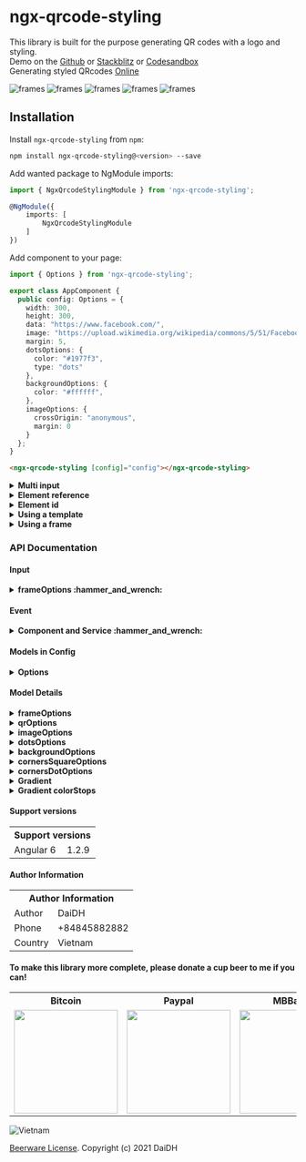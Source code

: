 # ngx-qrcode-styling

This library is built for the purpose generating QR codes with a logo and styling. \
Demo on the [Github](https://id1945.github.io/ngx-qrcode-styling) or [Stackblitz](https://stackblitz.com/edit/angular-ngx-qrcode-styling) or [Codesandbox](https://codesandbox.io/s/ngx-qrcode-styling-vlvvi) \
Generating styled QRcodes [Online](https://qr-code-styling.com/)

![frames](https://raw.githubusercontent.com/id1945/ngx-qrcode-styling/master/ngx-qrcode-styling-frames-01.png)
![frames](https://raw.githubusercontent.com/id1945/ngx-qrcode-styling/master/ngx-qrcode-styling-frames-02.png)
![frames](https://raw.githubusercontent.com/id1945/ngx-qrcode-styling/master/ngx-qrcode-styling-frames-03.png)
![frames](https://raw.githubusercontent.com/id1945/ngx-qrcode-styling/master/ngx-qrcode-styling-frames-04.png)
![frames](https://raw.githubusercontent.com/id1945/ngx-qrcode-styling/master/ngx-qrcode-styling-frames-05.png)

## Installation
Install `ngx-qrcode-styling` from `npm`:
```bash
npm install ngx-qrcode-styling@<version> --save
```

Add wanted package to NgModule imports:
```typescript
import { NgxQrcodeStylingModule } from 'ngx-qrcode-styling';

@NgModule({
    imports: [
        NgxQrcodeStylingModule
    ]
})
```

Add component to your page:
```typescript
import { Options } from 'ngx-qrcode-styling';

export class AppComponent {
  public config: Options = {
    width: 300,
    height: 300,
    data: "https://www.facebook.com/",
    image: "https://upload.wikimedia.org/wikipedia/commons/5/51/Facebook_f_logo_%282019%29.svg",
    margin: 5,
    dotsOptions: {
      color: "#1977f3",
      type: "dots"
    },
    backgroundOptions: {
      color: "#ffffff",
    },
    imageOptions: {
      crossOrigin: "anonymous",
      margin: 0
    }
  };
}
```

```html
<ngx-qrcode-styling [config]="config"></ngx-qrcode-styling>
```
<details><summary><b>Multi input</b></summary>

```html
<ngx-qrcode-styling
  #qrcode
  [config]="config" 
  [type]="'canvas'"
  [shape]="'square'"
  [width]="200"
  [height]="200"
  [margin]="5"
  [data]="'Angular QRCode'"
  [image]="'https://upload.wikimedia.org/wikipedia/commons/5/51/Facebook_f_logo_%282019%29.svg'">
</ngx-qrcode-styling>
```
```typescript
import { NgxQrcodeStylingComponent, Options } from 'ngx-qrcode-styling';

export class AppComponent {
    @ViewChild('qrcode', { static: false }) public qrcode!: NgxQrcodeStylingComponent;

    onUpdate(): void {
        this.qrcode.update(this.qrcode.config, {
          // height: 300,
          // width: 300,
          frameOptions: {
            height: 600,
            width: 600,
          },
          ...
        }).subscribe((res) => {
          // TO DO something!
        });
    }
    
    onDownload(): void {
        this.qrcode.download("file-name.png").subscribe((res) => {
          // TO DO something!
        });
    }
}
```

</details>

<details><summary><b>Element reference</b></summary>

```html
<div #canvas></div>
```
```typescript
import { NgxQrcodeStylingService, Options } from 'ngx-qrcode-styling';

export class AppComponent implements AfterViewInit {
    @ViewChild("canvas", { static: false }) canvas: ElementRef;
    public config: Options = {...};
    
    constructor(private qrcode: NgxQrcodeStylingService) {}

    ngAfterViewInit(): void {
        // Create QRCode by Service and ElementRef 
        this.qrcode.create(this.config, this.canvas.nativeElement).subscribe((res) => {
          // TO DO something!
        });
    }
}
```

</details>

<details><summary><b>Element id</b></summary>

```html
<div id="canvas"></div>
```
```typescript
import { NgxQrcodeStylingService, Options } from 'ngx-qrcode-styling';

export class AppComponent implements AfterViewInit {
    public config: Options = {...};
    
    constructor(private qrcode: NgxQrcodeStylingService) {}
   
    ngAfterViewInit(): void {
        // Create QRCode by Service and HTMLElement 
        this.qrcode.create(this.config, document.getElementById('canvas')).subscribe((res) => {
          // TO DO something!
        });
    }
}
```

</details>


<details><summary><b>Using a template</b></summary>

```typescript
import { Options } from 'ngx-qrcode-styling';

export class AppComponent {
    public config: Options = {
        template: 'bitcoin',
        ...
    }
}
```
Or
```html
<ngx-qrcode-styling [template]="'bitcoin'" [data]="'ngx-qrcode-styling'"></ngx-qrcode-styling>
```
  
</details>

<details><summary><b>Using a frame</b></summary>
  
```typescript
import { Options } from 'ngx-qrcode-styling';

export class AppComponent {
    public config: Options = {
        frameOptions: {
              style: 'F_036',
              width: 300,
              height: 300,
              x: 50,
              y: 50
        }
        ...
    }
}
```
Or
```html
<ngx-qrcode-styling
  [template]="'bitcoin'"
  [data]="'ngx-qrcode-styling'"
  [width]="280"
  [height]="280"
  [image]="'https://upload.wikimedia.org/wikipedia/commons/thumb/9/9a/BTC_Logo.svg/60px-BTC_Logo.svg.png'"
  [frameOptions]="{style: 'F_036', height: 300, width: 300, x: 60, y: 60}">
</ngx-qrcode-styling>
```
</details>

### API Documentation

#### Input

<details><summary><b>frameOptions :hammer_and_wrench:</b></summary>

Property                    |Type                                           |Default Value|Description
----------------------------|-----------------------------------------------|-------------|-----------------------------------------------------
(type)                      |`canvas`, `svg`                                |`canvas`     |The type of the element that will be rendered
(shape)                     |`square`, `circle`                             |`square`     |The type of the element that will be rendered
(width)                     |number                                         |`300`        |Size of canvas
(height)                    |number                                         |`300`        |Size of canvas
(margin)                    |number                                         |`0`          |Margin around canvas
(data)                      |string                                         |             |The date will be encoded to the QR code
(image)                     |string                                         |             |The image will be copied to the center of the QR code
(scale)                     |number                                         |`0`          |Scale qrcode
(rotate)                    |number                                         |`0`          |Rotate qrcode
(zIndex)                    |`1`, `2`                                       |`2`          |QR position is before or after
(template)                  |`default`, `ocean`, `sunflower`, `luxury`, `bitcoin`, `starbucks`, `angular`, `facebook`, `beans`, `green`, `sky`, `mosaic`, `coffee`, `vintage`, `stamp`, `chess`, `jungle` , `arabic` , `tea` , `grape` | `default`                 | The design of the element that will be rendered
(frameOptions)              |object                                         |             |Options will be passed to `qrcode-generator` lib
(qrOptions)                 |object                                         |             |Options will be passed to `qrcode-generator` lib
(imageOptions)              |object                                         |             |Specific image options, details see below
(dotsOptions)               |object                                         |             |Dots styling options
(cornersSquareOptions)      |object                                         |             |Square in the corners styling options
(backgroundOptions)         |object                                         |             |QR background styling options

</details>

#### Event

<details><summary><b>Component and Service :hammer_and_wrench:</b></summary>

| Field             | Description               | Type                    | Default   |
| ---               | ---                       | ---                     | ---       |
| (create)          | status                    | AsyncSubject            | -         | 
| (update)          | status                    | AsyncSubject            | -         | 
| (download)        | status                    | AsyncSubject            | -         | 

</details>

#### Models in Config 

<details><summary><b>Options</b></summary>

```typescript
export declare type Options = {
    type?: DrawType;
    shape?: ShapeType;
    width?: number;
    height?: number;
    margin?: number;
    data?: string;
    image?: string;
    scale?: number;
    rotate?: number;
    template?: string;
    zIndex?: 1 | 2;
    frameOptions?: {
        style?: string;
        height?: number;
        width?: number;
        x?: number;
        y?: number;
        texts?: UnknownObject[]; // SVG Attribute reference
        contents?: UnknownObject[]; // SVG Attribute reference
        containers?: UnknownObject[]; // SVG Attribute reference
    };
    qrOptions?: {
        typeNumber?: TypeNumber;
        mode?: Mode;
        errorCorrectionLevel?: ErrorCorrectionLevel;
    };
    imageOptions?: {
        hideBackgroundDots?: boolean;
        imageSize?: number;
        crossOrigin?: string;
        margin?: number;
    };
    dotsOptions?: {
        type?: DotType;
        color?: string;
        gradient?: Gradient;
    };
    cornersSquareOptions?: {
        type?: CornerSquareType;
        color?: string;
        gradient?: Gradient;
    };
    cornersDotOptions?: {
        type?: CornerDotType;
        color?: string;
        gradient?: Gradient;
    };
    backgroundOptions?: {
        round?: number;
        color?: string;
        gradient?: Gradient;
    };
};
```

</details>

#### Model Details

<details><summary><b>frameOptions</b></summary>

Property            |Type                                              |Default Value
--------------------|--------------------------------------------------|-------------
style               |`F_020`, ... `F_080`, `FE_001`, ... `FE_XXX`      |`F_020`
width               |number(`0 - max`)                                 |`300`
height              |number(`0 - max`)                                 |`300`
x                   |number(`0 - max`)                                 |`50`
y                   |number(`0 - max`)                                 |`50`
texts               |UnknownObject[]                                   | -
contents            |UnknownObject[]                                   | -
containers          |UnknownObject[]                                   | -

</details>

<details><summary><b>qrOptions</b></summary>

Property            |Type                                              |Default Value
--------------------|--------------------------------------------------|-------------
typeNumber          |`0`,`40`                                          |`0`
mode                |`Numeric`, `Alphanumeric`, `Byte`, `Kanji`        |
errorCorrectionLevel|`L`, `M`, `Q`, `H`                                |`Q`

</details>

<details><summary><b>imageOptions</b></summary>

Property          |Type                                   |Default Value|Description
------------------|---------------------------------------|-------------|------------------------------------------------------------------------------
hideBackgroundDots|boolean                                |`true`       |Hide all dots covered by the image
imageSize         |number                                 |`0.4`        |Coefficient of the image size. Not recommended to use ove 0.5. Lower is better
margin            |number                                 |`0`          |Margin of the image in px
crossOrigin       |`anonymous`, `use-credentials`         |             |Set "anonymous" if you want to download QR code from other origins.

</details>

<details><summary><b>dotsOptions</b></summary>

Property|Type                                                                          |Default Value|Description
--------|------------------------------------------------------------------------------|-------------|-------------------
color   |string                                                                        |`#000`       |Color of QR dots
gradient|object                                                                        |             |Gradient of QR dots
type    |`rounded`,`dots`, `classy`, `classy-rounded`, `square`, `extra-rounded`       |`square`     |Style of QR dots

</details>

<details><summary><b>backgroundOptions</b></summary>

Property|Type  |Default Value
--------|------|-------------
color   |string|`#fff`
gradient|object|

</details>

<details><summary><b>cornersSquareOptions</b></summary>

Property|Type                                     |Default Value|Description
--------|-----------------------------------------|-------------|-----------------
color   |string                                   |             |Color of Corners Square
gradient|object                                   |             |Gradient of Corners Square
type    |`dot`, `square`, `extra-rounded`         |             |Style of Corners Square

</details>

<details><summary><b>cornersDotOptions</b></summary>

Property|Type                     |Default Value|Description
--------|-------------------------|-------------|-----------------
color   |string                   |             |Color of Corners Dot
gradient|object                   |             |Gradient of Corners Dot
type    |`dot`, `square`          |             |Style of Corners Dot

</details>

<details><summary><b>Gradient</b></summary>

`dotsOptions.gradient`

`backgroundOptions.gradient`

`cornersSquareOptions.gradient`

`cornersDotOptions.gradient`

Property  |Type                        |Default Value|Description
----------|----------------------------|-------------|---------------------------------------------------------
type      |`linear`, `radial`          |`linear`     |Type of gradient spread
rotation  |number                      |0            |Rotation of gradient in radians (Math.PI === 180 degrees)
colorStops|array of objects            |             |Gradient colors. Example `[{ offset: 0, color: 'blue' }, {  offset: 1, color: 'red' }]`

</details>

<details><summary><b>Gradient colorStops</b></summary>

`dotsOptions.gradient.colorStops[]`

`backgroundOptions.gradient.colorStops[]`

`cornersSquareOptions.gradient.colorStops[]`

`cornersDotOptions.gradient.colorStops[]`

Property|Type            |Default Value|Description
--------|----------------|-------------|-----------------------------------
offset  |`0`, `1`        |             |Position of color in gradient range
color   |string          |             |Color of stop in gradient range

</details>

#### Support versions
  
<table>
  <tr>
    <th colspan="2">Support versions</th>
  </tr>
  <tr>
    <td>Angular 6</td>
    <td>1.2.9</td>
  </tr>
</table>

#### Author Information
  
<table>
  <tr>
    <th colspan="2">Author Information</th>
  </tr>
  <tr>
    <td>Author</td>
    <td>DaiDH</td>
  </tr>
  <tr>
    <td>Phone</td>
    <td>+84845882882</td>
  </tr>
  <tr>
    <td>Country</td>
    <td>Vietnam</td>
  </tr>
</table>

#### To make this library more complete, please donate a cup beer to me if you can!

<table>
  <tr>
    <th>Bitcoin</th>
    <th>Paypal</th>
    <th>MBBank</th>
  </tr>
  <tr>
    <td><img src="https://raw.githubusercontent.com/id1945/id1945/master/donate-bitcoin.png" width="182px"></td>
    <td><img src="https://raw.githubusercontent.com/id1945/id1945/master/donate-paypal.png" width="182px"></td>
    <td><img src="https://raw.githubusercontent.com/id1945/id1945/master/donate-mbbank.png" width="182px"></td>
  </tr>
</table>

![Vietnam](https://raw.githubusercontent.com/id1945/id1945/master/vietnam.gif)

[Beerware License](https://github.com/id1945/ngx-qrcode-styling/blob/master/LICENSE). Copyright (c) 2021 DaiDH